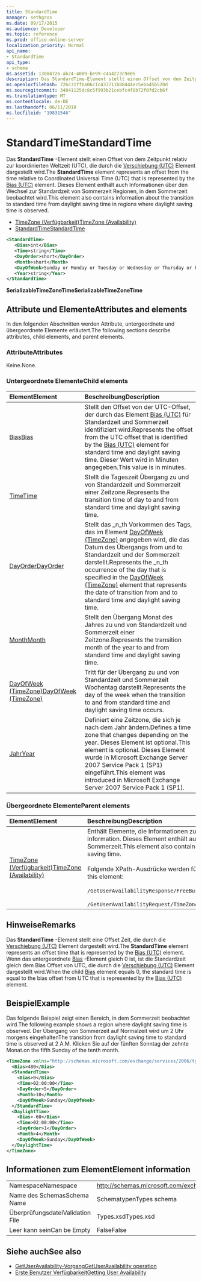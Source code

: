 ```yaml
---
title: StandardTime
manager: sethgros
ms.date: 09/17/2015
ms.audience: Developer
ms.topic: reference
ms.prod: office-online-server
localization_priority: Normal
api_name:
- StandardTime
api_type:
- schema
ms.assetid: 13084726-ab24-4009-be99-c4a4273c9e05
description: Das StandardTime-Element stellt einen Offset von dem Zeitpunkt relativ zur koordinierten Weltzeit (UTC), die durch die Verschiebung (UTC) Element dargestellt wird. Dieses Element enthält auch Informationen über den Wechsel zur Standardzeit von Sommerzeit Regionen, in dem Sommerzeit beobachtet wird.
ms.openlocfilehash: 726c31ffba06c1c437711b88444ec5eba45b520d
ms.sourcegitcommit: 34041125dc8c5f993b21cebfc4f8b72f0fd2cb6f
ms.translationtype: MT
ms.contentlocale: de-DE
ms.lasthandoff: 06/11/2018
ms.locfileid: "19831546"
---
```

# <a name="standardtime"></a><span data-ttu-id="e380f-104">StandardTime</span><span class="sxs-lookup"><span data-stu-id="e380f-104">StandardTime</span></span>

<span data-ttu-id="e380f-105">Das **StandardTime** -Element stellt einen Offset von dem Zeitpunkt relativ zur koordinierten Weltzeit (UTC), die durch die [Verschiebung (UTC)](bias-utc.md) Element dargestellt wird.</span><span class="sxs-lookup"><span data-stu-id="e380f-105">The **StandardTime** element represents an offset from the time relative to Coordinated Universal Time (UTC) that is represented by the [Bias (UTC)](bias-utc.md) element.</span></span> <span data-ttu-id="e380f-106">Dieses Element enthält auch Informationen über den Wechsel zur Standardzeit von Sommerzeit Regionen, in dem Sommerzeit beobachtet wird.</span><span class="sxs-lookup"><span data-stu-id="e380f-106">This element also contains information about the transition to standard time from daylight saving time in regions where daylight saving time is observed.</span></span> 
  
- [<span data-ttu-id="e380f-107">TimeZone (Verfügbarkeit)</span><span class="sxs-lookup"><span data-stu-id="e380f-107">TimeZone (Availability)</span></span>](timezone-availability.md)
- [<span data-ttu-id="e380f-108">StandardTime</span><span class="sxs-lookup"><span data-stu-id="e380f-108">StandardTime</span></span>](standardtime.md)
  
```xml
<StandardTime>
   <Bias>int</Bias>
   <Time>string</Time>
   <DayOrder>short</DayOrder>
   <Month>short</Month>
   <DayOfWeek>Sunday or Monday or Tuesday or Wednesday or Thursday or Friday or Saturday</DayOfWeek>
   <Year>string</Year>
</StandardTime>
```

 <span data-ttu-id="e380f-109">**SerializableTimeZoneTime**</span><span class="sxs-lookup"><span data-stu-id="e380f-109">**SerializableTimeZoneTime**</span></span>
## <a name="attributes-and-elements"></a><span data-ttu-id="e380f-110">Attribute und Elemente</span><span class="sxs-lookup"><span data-stu-id="e380f-110">Attributes and elements</span></span>

<span data-ttu-id="e380f-111">In den folgenden Abschnitten werden Attribute, untergeordnete und übergeordnete Elemente erläutert.</span><span class="sxs-lookup"><span data-stu-id="e380f-111">The following sections describe attributes, child elements, and parent elements.</span></span>
  
### <a name="attributes"></a><span data-ttu-id="e380f-112">Attribute</span><span class="sxs-lookup"><span data-stu-id="e380f-112">Attributes</span></span>

<span data-ttu-id="e380f-113">Keine.</span><span class="sxs-lookup"><span data-stu-id="e380f-113">None.</span></span>
  
### <a name="child-elements"></a><span data-ttu-id="e380f-114">Untergeordnete Elemente</span><span class="sxs-lookup"><span data-stu-id="e380f-114">Child elements</span></span>

|<span data-ttu-id="e380f-115">**Element**</span><span class="sxs-lookup"><span data-stu-id="e380f-115">**Element**</span></span>|<span data-ttu-id="e380f-116">**Beschreibung**</span><span class="sxs-lookup"><span data-stu-id="e380f-116">**Description**</span></span>|
|:-----|:-----|
|[<span data-ttu-id="e380f-117">Bias</span><span class="sxs-lookup"><span data-stu-id="e380f-117">Bias</span></span>](bias.md) <br/> |<span data-ttu-id="e380f-118">Stellt den Offset von der UTC-Offset, der durch das Element [Bias (UTC)](bias-utc.md) für Standardzeit und Sommerzeit identifiziert wird.</span><span class="sxs-lookup"><span data-stu-id="e380f-118">Represents the offset from the UTC offset that is identified by the [Bias (UTC)](bias-utc.md) element for standard time and daylight saving time.</span></span> <span data-ttu-id="e380f-119">Dieser Wert wird in Minuten angegeben.</span><span class="sxs-lookup"><span data-stu-id="e380f-119">This value is in minutes.</span></span>  <br/> |
|[<span data-ttu-id="e380f-120">Time</span><span class="sxs-lookup"><span data-stu-id="e380f-120">Time</span></span>](time.md) <br/> |<span data-ttu-id="e380f-121">Stellt die Tageszeit Übergang zu und von Standardzeit und Sommerzeit einer Zeitzone.</span><span class="sxs-lookup"><span data-stu-id="e380f-121">Represents the transition time of day to and from standard time and daylight saving time.</span></span>  <br/> |
|[<span data-ttu-id="e380f-122">DayOrder</span><span class="sxs-lookup"><span data-stu-id="e380f-122">DayOrder</span></span>](dayorder.md) <br/> |<span data-ttu-id="e380f-123">Stellt das _n_th Vorkommen des Tags, das im Element [DayOfWeek (TimeZone)](dayofweek-timezone.md) angegeben wird, die das Datum des Übergangs from und to Standardzeit und der Sommerzeit darstellt.</span><span class="sxs-lookup"><span data-stu-id="e380f-123">Represents the  _n_th occurrence of the day that is specified in the [DayOfWeek (TimeZone)](dayofweek-timezone.md) element that represents the date of transition from and to standard time and daylight saving time.</span></span>  <br/> |
|[<span data-ttu-id="e380f-124">Month</span><span class="sxs-lookup"><span data-stu-id="e380f-124">Month</span></span>](month.md) <br/> |<span data-ttu-id="e380f-125">Stellt den Übergang Monat des Jahres zu und von Standardzeit und Sommerzeit einer Zeitzone.</span><span class="sxs-lookup"><span data-stu-id="e380f-125">Represents the transition month of the year to and from standard time and daylight saving time.</span></span>  <br/> |
|[<span data-ttu-id="e380f-126">DayOfWeek (TimeZone)</span><span class="sxs-lookup"><span data-stu-id="e380f-126">DayOfWeek (TimeZone)</span></span>](dayofweek-timezone.md) <br/> |<span data-ttu-id="e380f-127">Tritt für der Übergang zu und von Standardzeit und Sommerzeit Wochentag darstellt.</span><span class="sxs-lookup"><span data-stu-id="e380f-127">Represents the day of the week when the transition to and from standard time and daylight saving time occurs.</span></span>  <br/> |
|[<span data-ttu-id="e380f-128">Jahr</span><span class="sxs-lookup"><span data-stu-id="e380f-128">Year</span></span>](year.md) <br/> |<span data-ttu-id="e380f-129">Definiert eine Zeitzone, die sich je nach dem Jahr ändern.</span><span class="sxs-lookup"><span data-stu-id="e380f-129">Defines a time zone that changes depending on the year.</span></span> <span data-ttu-id="e380f-130">Dieses Element ist optional.</span><span class="sxs-lookup"><span data-stu-id="e380f-130">This element is optional.</span></span> <span data-ttu-id="e380f-131">Dieses Element wurde in Microsoft Exchange Server 2007 Service Pack 1 (SP1) eingeführt.</span><span class="sxs-lookup"><span data-stu-id="e380f-131">This element was introduced in Microsoft Exchange Server 2007 Service Pack 1 (SP1).</span></span>  <br/> |
   
### <a name="parent-elements"></a><span data-ttu-id="e380f-132">Übergeordnete Elemente</span><span class="sxs-lookup"><span data-stu-id="e380f-132">Parent elements</span></span>

|<span data-ttu-id="e380f-133">**Element**</span><span class="sxs-lookup"><span data-stu-id="e380f-133">**Element**</span></span>|<span data-ttu-id="e380f-134">**Beschreibung**</span><span class="sxs-lookup"><span data-stu-id="e380f-134">**Description**</span></span>|
|:-----|:-----|
|[<span data-ttu-id="e380f-135">TimeZone (Verfügbarkeit)</span><span class="sxs-lookup"><span data-stu-id="e380f-135">TimeZone (Availability)</span></span>](timezone-availability.md) <br/> | <span data-ttu-id="e380f-136">Enthält Elemente, die Informationen zur Zeitzone zu identifizieren.</span><span class="sxs-lookup"><span data-stu-id="e380f-136">Contains elements that identify time zone information.</span></span> <span data-ttu-id="e380f-137">Dieses Element enthält auch Informationen über den Wechsel zwischen Standardzeit und Sommerzeit.</span><span class="sxs-lookup"><span data-stu-id="e380f-137">This element also contains information about the transition between standard time and daylight saving time.</span></span> <br/><br/><span data-ttu-id="e380f-138">Folgende XPath-Ausdrücke werden für dieses Element verwendet:</span><span class="sxs-lookup"><span data-stu-id="e380f-138">The following are the XPath expressions to this element:</span></span> <br/> <br/>  `/GetUserAvailabilityResponse/FreeBusyResponseArray/FreeBusyResponse/FreeBusyView/WorkingHours/TimeZone` <br/> <br/> `/GetUserAvailabilityRequest/TimeZone` <br/> |
   
## <a name="remarks"></a><span data-ttu-id="e380f-139">Hinweise</span><span class="sxs-lookup"><span data-stu-id="e380f-139">Remarks</span></span>

<span data-ttu-id="e380f-140">Das **StandardTime** -Element stellt eine Offset Zeit, die durch die [Verschiebung (UTC)](bias-utc.md) Element dargestellt wird.</span><span class="sxs-lookup"><span data-stu-id="e380f-140">The **StandardTime** element represents an offset time that is represented by the [Bias (UTC)](bias-utc.md) element.</span></span> <span data-ttu-id="e380f-141">Wenn das untergeordnete [Bias](bias.md) -Element gleich 0 ist, ist die Standardzeit gleich dem Bias Offset von UTC, die durch die [Verschiebung (UTC)](bias-utc.md) Element dargestellt wird.</span><span class="sxs-lookup"><span data-stu-id="e380f-141">When the child [Bias](bias.md) element equals 0, the standard time is equal to the bias offset from UTC that is represented by the [Bias (UTC)](bias-utc.md) element.</span></span> 
  
## <a name="example"></a><span data-ttu-id="e380f-142">Beispiel</span><span class="sxs-lookup"><span data-stu-id="e380f-142">Example</span></span>

<span data-ttu-id="e380f-143">Das folgende Beispiel zeigt einen Bereich, in dem Sommerzeit beobachtet wird.</span><span class="sxs-lookup"><span data-stu-id="e380f-143">The following example shows a region where daylight saving time is observed.</span></span> <span data-ttu-id="e380f-144">Der Übergang von Sommerzeit auf Normalzeit wird um 2 Uhr morgens eingehalten</span><span class="sxs-lookup"><span data-stu-id="e380f-144">The transition from daylight saving time to standard time is observed at 2 A.M.</span></span> <span data-ttu-id="e380f-145">Klicken Sie auf der fünften Sonntag der zehnte Monat.</span><span class="sxs-lookup"><span data-stu-id="e380f-145">on the fifth Sunday of the tenth month.</span></span>
  
```xml
<TimeZone xmlns="http://schemas.microsoft.com/exchange/services/2006/types">
  <Bias>480</Bias>
  <StandardTime>
    <Bias>0</Bias>
    <Time>02:00:00</Time>
    <DayOrder>5</DayOrder>
    <Month>10</Month>
    <DayOfWeek>Sunday</DayOfWeek>
  </StandardTime>
  <DaylightTime>
    <Bias>-60</Bias>
    <Time>02:00:00</Time>
    <DayOrder>1</DayOrder>
    <Month>4</Month>
    <DayOfWeek>Sunday</DayOfWeek>
  </DaylightTime>
</TimeZone>
```

## <a name="element-information"></a><span data-ttu-id="e380f-146">Informationen zum Element</span><span class="sxs-lookup"><span data-stu-id="e380f-146">Element information</span></span>

|||
|:-----|:-----|
|<span data-ttu-id="e380f-147">Namespace</span><span class="sxs-lookup"><span data-stu-id="e380f-147">Namespace</span></span>  <br/> |http://schemas.microsoft.com/exchange/services/2006/types  <br/> |
|<span data-ttu-id="e380f-148">Name des Schemas</span><span class="sxs-lookup"><span data-stu-id="e380f-148">Schema Name</span></span>  <br/> |<span data-ttu-id="e380f-149">Schematypen</span><span class="sxs-lookup"><span data-stu-id="e380f-149">Types schema</span></span>  <br/> |
|<span data-ttu-id="e380f-150">Überprüfungsdatei</span><span class="sxs-lookup"><span data-stu-id="e380f-150">Validation File</span></span>  <br/> |<span data-ttu-id="e380f-151">Types.xsd</span><span class="sxs-lookup"><span data-stu-id="e380f-151">Types.xsd</span></span>  <br/> |
|<span data-ttu-id="e380f-152">Leer kann sein</span><span class="sxs-lookup"><span data-stu-id="e380f-152">Can be Empty</span></span>  <br/> |<span data-ttu-id="e380f-153">False</span><span class="sxs-lookup"><span data-stu-id="e380f-153">False</span></span>  <br/> |
   
## <a name="see-also"></a><span data-ttu-id="e380f-154">Siehe auch</span><span class="sxs-lookup"><span data-stu-id="e380f-154">See also</span></span>

- [<span data-ttu-id="e380f-155">GetUserAvailability-Vorgang</span><span class="sxs-lookup"><span data-stu-id="e380f-155">GetUserAvailability operation</span></span>](getuseravailability-operation.md)
- [<span data-ttu-id="e380f-156">Erste Benutzer Verfügbarkeit</span><span class="sxs-lookup"><span data-stu-id="e380f-156">Getting User Availability</span></span>](http://msdn.microsoft.com/library/d4133fcb-9b0f-4e6b-aadf-a389da83516a%28Office.15%29.aspx)

